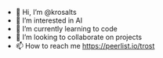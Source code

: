 - 👋 Hi, I’m @krosalts
- 👀 I’m interested in AI
- 🌱 I’m currently learning to code
- 💞️ I’m looking to collaborate on projects
- 📫 How to reach me https://peerlist.io/trost

<!---
krosalts/krosalts is a ✨ special ✨ repository because its `README.md` (this file) appears on your GitHub profile.
You can click the Preview link to take a look at your changes.
--->
